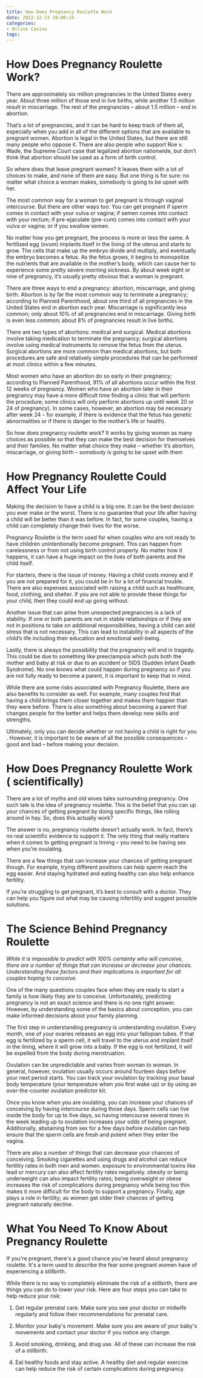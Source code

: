 ```yaml
---
title: How Does Pregnancy Roulette Work
date: 2022-12-23 18:00:15
categories:
- Online Casino
tags:
---
```



#  How Does Pregnancy Roulette Work?

There are approximately six million pregnancies in the United States every year. About three million of those end in live births, while another 1.5 million result in miscarriage. The rest of the pregnancies – about 1.5 million – end in abortion.

That’s a lot of pregnancies, and it can be hard to keep track of them all, especially when you add in all of the different options that are available to pregnant women. Abortion is legal in the United States, but there are still many people who oppose it. There are also people who support Roe v. Wade, the Supreme Court case that legalized abortion nationwide, but don’t think that abortion should be used as a form of birth control.

So where does that leave pregnant women? It leaves them with a lot of choices to make, and none of them are easy. But one thing is for sure: no matter what choice a woman makes, somebody is going to be upset with her.

The most common way for a woman to get pregnant is through vaginal intercourse. But there are other ways too: You can get pregnant if sperm comes in contact with your vulva or vagina; if semen comes into contact with your rectum; if pre-ejaculate (pre-cum) comes into contact with your vulva or vagina; or if you swallow semen.

No matter how you get pregnant, the process is more or less the same. A fertilized egg (ovum) implants itself in the lining of the uterus and starts to grow. The cells that make up the embryo divide and multiply, and eventually the embryo becomes a fetus. As the fetus grows, it begins to monopolize the nutrients that are available in the mother’s body, which can cause her to experience some pretty severe morning sickness. By about week eight or nine of pregnancy, it’s usually pretty obvious that a woman is pregnant.

There are three ways to end a pregnancy: abortion, miscarriage, and giving birth. Abortion is by far the most common way to terminate a pregnancy; according to Planned Parenthood, about one third of all pregnancies in the United States end in abortion each year. Miscarriage is significantly less common; only about 10% of all pregnancies end in miscarriage. Giving birth is even less common; about 8% of pregnancies result in live births.

There are two types of abortions: medical and surgical. Medical abortions involve taking medication to terminate the pregnancy; surgical abortions involve using medical instruments to remove the fetus from the uterus. Surgical abortions are more common than medical abortions, but both procedures are safe and relatively simple procedures that can be performed at most clinics within a few minutes.

Most women who have an abortion do so early in their pregnancy; according to Planned Parenthood, 91% of all abortions occur within the first 12 weeks of pregnancy. Women who have an abortion later in their pregnancy may have a more difficult time finding a clinic that will perform the procedure; some clinics will only perform abortions up until week 20 or 24 of pregnancy). In some cases, however, an abortion may be necessary after week 24 – for example, if there is evidence that the fetus has genetic abnormalities or if there is danger to the mother’s life or health).

So how does pregnancy roulette work? It works by giving women as many choices as possible so that they can make the best decision for themselves and their families. No matter what choice they make – whether it’s abortion, miscarriage, or giving birth – somebody is going to be upset with them

#  How Pregnancy Roulette Could Affect Your Life

Making the decision to have a child is a big one. It can be the best decision you ever make or the worst. There is no guarantee that your life after having a child will be better than it was before. In fact, for some couples, having a child can completely change their lives for the worse.

Pregnancy Roulette is the term used for when couples who are not ready to have children unintentionally become pregnant. This can happen from carelessness or from not using birth control properly. No matter how it happens, it can have a huge impact on the lives of both parents and the child itself.

For starters, there is the issue of money. Having a child costs money and if you are not prepared for it, you could be in for a lot of financial trouble. There are also expenses associated with raising a child such as healthcare, food, clothing, and shelter. If you are not able to provide these things for your child, then they could end up going without.

Another issue that can arise from unexpected pregnancies is a lack of stability. If one or both parents are not in stable relationships or if they are not in positions to take on additional responsibilities, having a child can add stress that is not necessary. This can lead to instability in all aspects of the child’s life including their education and emotional well-being.

Lastly, there is always the possibility that the pregnancy will end in tragedy. This could be due to something like preeclampsia which puts both the mother and baby at risk or due to an accident or SIDS (Sudden Infant Death Syndrome). No one knows what could happen during pregnancy so if you are not fully ready to become a parent, it is important to keep that in mind.

While there are some risks associated with Pregnancy Roulette, there are also benefits to consider as well. For example, many couples find that having a child brings them closer together and makes them happier than they were before. There is also something about becoming a parent that changes people for the better and helps them develop new skills and strengths.

Ultimately, only you can decide whether or not having a child is right for you . However, it is important to be aware of all the possible consequences – good and bad – before making your decision.

#  How Does Pregnancy Roulette Work ( scientifically)

There are a lot of myths and old wives tales surrounding pregnancy. One such tale is the idea of pregnancy roulette. This is the belief that you can up your chances of getting pregnant by doing specific things, like rolling around in hay. So, does this actually work?

The answer is no, pregnancy roulette doesn’t actually work. In fact, there’s no real scientific evidence to support it. The only thing that really matters when it comes to getting pregnant is timing – you need to be having sex when you’re ovulating.

There are a few things that can increase your chances of getting pregnant though. For example, trying different positions can help sperm reach the egg easier. And staying hydrated and eating healthy can also help enhance fertility.

If you’re struggling to get pregnant, it’s best to consult with a doctor. They can help you figure out what may be causing infertility and suggest possible solutions.

#  The Science Behind Pregnancy Roulette

_While it is impossible to predict with 100% certainty who will conceive, there are a number of things that can increase or decrease your chances. Understanding these factors and their implications is important for all couples hoping to conceive._

One of the many questions couples face when they are ready to start a family is how likely they are to conceive. Unfortunately, predicting pregnancy is not an exact science and there is no one right answer. However, by understanding some of the basics about conception, you can make informed decisions about your family planning.

The first step in understanding pregnancy is understanding ovulation. Every month, one of your ovaries releases an egg into your fallopian tubes. If that egg is fertilized by a sperm cell, it will travel to the uterus and implant itself in the lining, where it will grow into a baby. If the egg is not fertilized, it will be expelled from the body during menstruation.

Ovulation can be unpredictable and varies from woman to woman. In general, however, ovulation usually occurs around fourteen days before your next period starts. You can track your ovulation by tracking your basal body temperature (your temperature when you first wake up) or by using an over-the-counter ovulation predictor kit.

Once you know when you are ovulating, you can increase your chances of conceiving by having intercourse during those days. Sperm cells can live inside the body for up to five days, so having intercourse several times in the week leading up to ovulation increases your odds of being pregnant. Additionally, abstaining from sex for a few days before ovulation can help ensure that the sperm cells are fresh and potent when they enter the vagina.

There are also a number of things that can decrease your chances of conceiving. Smoking cigarettes and using drugs and alcohol can reduce fertility rates in both men and women. exposure to environmental toxins like lead or mercury can also affect fertility rates negatively. obesity or being underweight can also impact fertility rates; being overweight or obese increases the risk of complications during pregnancy while being too thin makes it more difficult for the body to support a pregnancy. Finally, age plays a role in fertility; as women get older their chances of getting pregnant naturally decline.

#  What You Need To Know About Pregnancy Roulette

If you're pregnant, there's a good chance you've heard about pregnancy roulette. It's a term used to describe the fear some pregnant women have of experiencing a stillbirth.

While there is no way to completely eliminate the risk of a stillbirth, there are things you can do to lower your risk. Here are four steps you can take to help reduce your risk:

1. Get regular prenatal care. Make sure you see your doctor or midwife regularly and follow their recommendations for prenatal care.

2. Monitor your baby's movement. Make sure you are aware of your baby's movements and contact your doctor if you notice any change.

3. Avoid smoking, drinking, and drug use. All of these can increase the risk of a stillbirth.

4. Eat healthy foods and stay active. A healthy diet and regular exercise can help reduce the risk of certain complications during pregnancy.